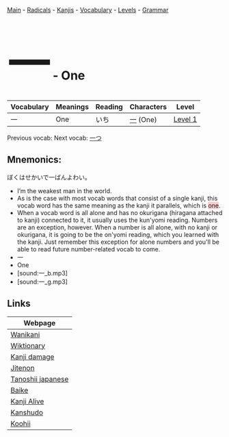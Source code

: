 <style> bigfont {font-size: 100px}</style>
[Main](../README.md) -
[Radicals](../radicals.md) -
[Kanjis](../kanjis.md) -
[Vocabulary](../vocabulary.md) -
[Levels](../levels.md) -
[Grammar](../grammar.md)
# <bigfont> 一</bigfont> - One 

| Vocabulary | Meanings | Reading | Characters | Level |
| --- | --- | --- | --- | --- |
| 一 | One | いち |  [一](../kanjis/一.md) (One) | [Level 1](../levels/wk_level1.md) |

Previous vocab: [](.md) Next vocab: [一つ](一つ.md) 

## Mnemonics:
ぼくはせかいで一ばんよわい。
* I’m the weakest man in the world.
* As is the case with most vocab words that consist of a single kanji, this vocab word has the same meaning as the kanji it parallels, which is <span style="background-color:#ffcccb"> one</span>.
* When a vocab word is all alone and has no okurigana (hiragana attached to kanji) connected to it, it usually uses the kun'yomi reading. Numbers are an exception, however. When a number is all alone, with no kanji or okurigana, it is going to be the on'yomi reading, which you learned with the kanji.  Just remember this exception for alone numbers and you'll be able to read future number-related vocab to come.
* 一
* One
* [sound:一_b.mp3]
* [sound:一_g.mp3]


## Links 

| Webpage |
| --- |
| [Wanikani          ](https://www.wanikani.com/kanji/一) |
| [Wiktionary        ](https://en.wiktionary.org/wiki/一) |
| [Kanji damage      ](http://www.kanjidamage.com/kanji/search?utf8=✓&q=一) |
| [Jitenon           ](https://jitenon.com/kanji/一) |
| [Tanoshii japanese ](https://www.tanoshiijapanese.com/dictionary/kanji.cfm?k=一) |
| [Baike             ](https://baike.baidu.com/item/一) |
| [Kanji Alive       ](https://app.kanjialive.com/一) |
| [Kanshudo          ](https://www.kanshudo.com/searchmn?q=一) |
| [Koohii            ](https://kanji.koohii.com/study/kanji/一) |
